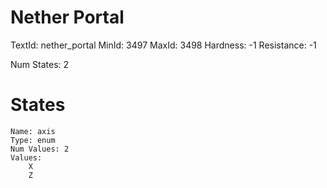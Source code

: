 # Nether Portal
TextId: nether_portal
MinId: 3497
MaxId: 3498
Hardness: -1
Resistance: -1

Num States: 2
# States
```
Name: axis
Type: enum
Num Values: 2
Values:
    X
    Z
```